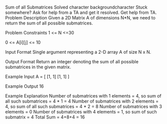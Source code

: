 Sum of all Submatrices
Solved
character backgroundcharacter
Stuck somewhere?
Ask for help from a TA and get it resolved.
Get help from TA.
Problem Description
Given a 2D Matrix A of dimensions N*N, we need to return the sum of all possible submatrices.



Problem Constraints
1 <= N <=30

0 <= A[i][j] <= 10



Input Format
Single argument representing a 2-D array A of size N x N.



Output Format
Return an integer denoting the sum of all possible submatrices in the given matrix.



Example Input
A = [ [1, 1]
      [1, 1] ]


Example Output
16


Example Explanation
Number of submatrices with 1 elements = 4, so sum of all such submatrices = 4 * 1 = 4
Number of submatrices with 2 elements = 4, so sum of all such submatrices = 4 * 2 = 8
Number of submatrices with 3 elements = 0
Number of submatrices with 4 elements = 1, so sum of such submatrix = 4
Total Sum = 4+8+4 = 16
